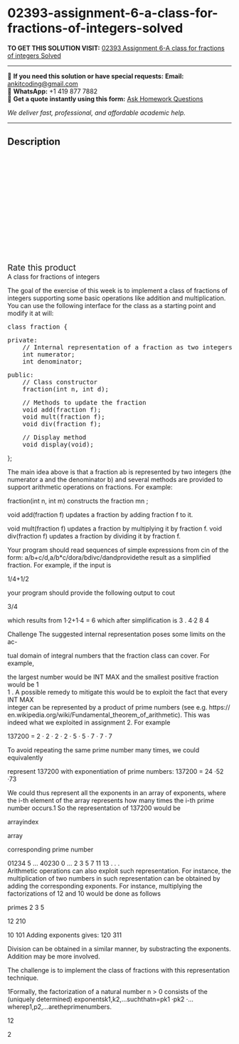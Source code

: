 # 02393-assignment-6-a-class-for-fractions-of-integers-solved
**TO GET THIS SOLUTION VISIT:** [02393 Assignment 6-A class for fractions of integers Solved](https://www.ankitcodinghub.com/product/02393-assignment-6-solved/)


---

📩 **If you need this solution or have special requests:** **Email:** ankitcoding@gmail.com  
📱 **WhatsApp:** +1 419 877 7882  
📄 **Get a quote instantly using this form:** [Ask Homework Questions](https://www.ankitcodinghub.com/services/ask-homework-questions/)

*We deliver fast, professional, and affordable academic help.*

---

<h2>Description</h2>



<div class="kk-star-ratings kksr-auto kksr-align-center kksr-valign-top" data-payload="{&quot;align&quot;:&quot;center&quot;,&quot;id&quot;:&quot;101443&quot;,&quot;slug&quot;:&quot;default&quot;,&quot;valign&quot;:&quot;top&quot;,&quot;ignore&quot;:&quot;&quot;,&quot;reference&quot;:&quot;auto&quot;,&quot;class&quot;:&quot;&quot;,&quot;count&quot;:&quot;0&quot;,&quot;legendonly&quot;:&quot;&quot;,&quot;readonly&quot;:&quot;&quot;,&quot;score&quot;:&quot;0&quot;,&quot;starsonly&quot;:&quot;&quot;,&quot;best&quot;:&quot;5&quot;,&quot;gap&quot;:&quot;4&quot;,&quot;greet&quot;:&quot;Rate this product&quot;,&quot;legend&quot;:&quot;0\/5 - (0 votes)&quot;,&quot;size&quot;:&quot;24&quot;,&quot;title&quot;:&quot;02393 Assignment 6-A class for fractions of integers Solved&quot;,&quot;width&quot;:&quot;0&quot;,&quot;_legend&quot;:&quot;{score}\/{best} - ({count} {votes})&quot;,&quot;font_factor&quot;:&quot;1.25&quot;}">

<div class="kksr-stars">

<div class="kksr-stars-inactive">
            <div class="kksr-star" data-star="1" style="padding-right: 4px">


<div class="kksr-icon" style="width: 24px; height: 24px;"></div>
        </div>
            <div class="kksr-star" data-star="2" style="padding-right: 4px">


<div class="kksr-icon" style="width: 24px; height: 24px;"></div>
        </div>
            <div class="kksr-star" data-star="3" style="padding-right: 4px">


<div class="kksr-icon" style="width: 24px; height: 24px;"></div>
        </div>
            <div class="kksr-star" data-star="4" style="padding-right: 4px">


<div class="kksr-icon" style="width: 24px; height: 24px;"></div>
        </div>
            <div class="kksr-star" data-star="5" style="padding-right: 4px">


<div class="kksr-icon" style="width: 24px; height: 24px;"></div>
        </div>
    </div>

<div class="kksr-stars-active" style="width: 0px;">
            <div class="kksr-star" style="padding-right: 4px">


<div class="kksr-icon" style="width: 24px; height: 24px;"></div>
        </div>
            <div class="kksr-star" style="padding-right: 4px">


<div class="kksr-icon" style="width: 24px; height: 24px;"></div>
        </div>
            <div class="kksr-star" style="padding-right: 4px">


<div class="kksr-icon" style="width: 24px; height: 24px;"></div>
        </div>
            <div class="kksr-star" style="padding-right: 4px">


<div class="kksr-icon" style="width: 24px; height: 24px;"></div>
        </div>
            <div class="kksr-star" style="padding-right: 4px">


<div class="kksr-icon" style="width: 24px; height: 24px;"></div>
        </div>
    </div>
</div>


<div class="kksr-legend" style="font-size: 19.2px;">
            <span class="kksr-muted">Rate this product</span>
    </div>
    </div>
<div class="page" title="Page 1">
<div class="layoutArea">
<div class="column">
A class for fractions of integers

The goal of the exercise of this week is to implement a class of fractions of integers supporting some basic operations like addition and multiplication. You can use the following interface for the class as a starting point and modify it at will:

<pre>class fraction {
</pre>
<pre>private:
    // Internal representation of a fraction as two integers
    int numerator;
    int denominator;
</pre>
<pre>public:
    // Class constructor
    fraction(int n, int d);
</pre>
<pre>    // Methods to update the fraction
    void add(fraction f);
    void mult(fraction f);
    void div(fraction f);
</pre>
<pre>    // Display method
    void display(void);
</pre>
};

The main idea above is that a fraction ab is represented by two integers (the numerator a and the denominator b) and several methods are provided to support arithmetic operations on fractions. For example:

fraction(int n, int m) constructs the fraction mn ;

void add(fraction f) updates a fraction by adding fraction f to it.

void mult(fraction f) updates a fraction by multiplying it by fraction f. void div(fraction f) updates a fraction by dividing it by fraction f.

Your program should read sequences of simple expressions from cin of the form: a/b+c/d,a/b*c/dora/bdivc/dandprovidethe result as a simplified fraction. For example, if the input is

1/4+1/2

your program should provide the following output to cout

3/4

which results from 1·2+1·4 = 6 which after simplification is 3 . 4·2 8 4

</div>
</div>
</div>
<div class="page" title="Page 2">
<div class="layoutArea">
<div class="column">
Challenge The suggested internal representation poses some limits on the ac-

tual domain of integral numbers that the fraction class can cover. For example,

</div>
</div>
<div class="layoutArea">
<div class="column">
the largest number would be INT MAX and the smallest positive fraction would be 1

</div>
</div>
<div class="layoutArea">
<div class="column">
1 . A possible remedy to mitigate this would be to exploit the fact that every INT MAX

</div>
</div>
<div class="layoutArea">
<div class="column">
integer can be represented by a product of prime numbers (see e.g. https:// en.wikipedia.org/wiki/Fundamental_theorem_of_arithmetic). This was indeed what we exploited in assignment 2. For example

137200 = 2 · 2 · 2 · 2 · 5 · 5 · 7 · 7 · 7

To avoid repeating the same prime number many times, we could equivalently

represent 137200 with exponentiation of prime numbers: 137200 = 24 ·52 ·73

We could thus represent all the exponents in an array of exponents, where the i-th element of the array represents how many times the i-th prime number occurs.1 So the representation of 137200 would be

</div>
</div>
<div class="layoutArea">
<div class="column">
arrayindex

array

corresponding prime number

</div>
<div class="column">
01234 5 … 40230 0 … 2 3 5 7 11 13 . . .

</div>
</div>
<div class="layoutArea">
<div class="column">
Arithmetic operations can also exploit such representation. For instance, the multiplication of two numbers in such representation can be obtained by adding the corresponding exponents. For instance, multiplying the factorizations of 12 and 10 would be done as follows

primes 2 3 5

12 210

10 101 Adding exponents gives: 120 311

Division can be obtained in a similar manner, by substracting the exponents. Addition may be more involved.

The challenge is to implement the class of fractions with this representation technique.

1Formally, the factorization of a natural number n &gt; 0 consists of the (uniquely determined) exponentsk1,k2,…suchthatn=pk1 ·pk2 ·…wherep1,p2,…aretheprimenumbers.

12

2

</div>
</div>
</div>
